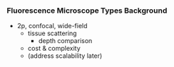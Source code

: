 ### Fluorescence Microscope Types Background

-   2p, confocal, wide-field
    -   tissue scattering
        -   depth comparison
    -   cost & complexity
    -   (address scalability later)

